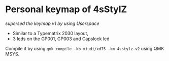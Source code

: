 # Personal keymap of 4sStylZ

*supersed the keymap v1 by using Userspace*
* Similar to a Typematrix 2030 layout,
* 3 leds on the GP001, GP003 and Capslock led

Compile it by using `qmk compile -kb xiudi/xd75 -km 4sstylz-v2` using QMK MSYS.
